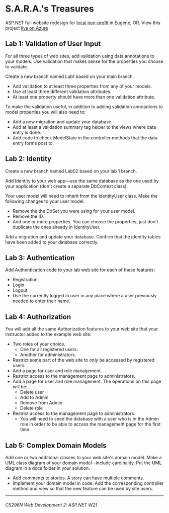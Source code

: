 # S.A.R.A.'s Treasures
ASP.NET full website redesign for [local non-profit](https://sarastreasures.org) in Eugene, OR.
View this project [live on Azure](https://sarastreasures.azurewebsites.net)


## Lab 1: Validation of User Input
For all three types of web sites, add validation using data annotations to your models. Use validation that makes sense for the properties you choose to validate.

Create a new branch named Lab1 based on your main branch.
- Add validation to at least three properties from any of your models.
- Use at least three different validation attributes.
- At least one property should have more than one validation attribute.

To make the validation useful, in addition to adding validation annotations to model properties you will also need to:
- Add a new migration and update your database.
- Add at least a validation summary tag helper to the views where data entry is done.
- Add code to check ModelState in the controller methods that the data entry forms post to.

## Lab 2: Identity
Create a new branch named Lab02 based on your lab 1 branch.

Add Identity to your web app—use the same database as the one used by your application (don't create a separate DbContext class).

Your user model will need to inherit from the IdentityUser class. Make the following changes to your user model.
  - Remove the the DbSet you were using for your user model.
  - Remove the ID.
  - Add one or more properties. You can choose the properties, just don't duplicate the ones already in IdentityUser. 

Add a migration and update your database. Confirm that the identity tables have been added to your database correctly.

## Lab 3: Authentication
Add Authentication code to your lab web site for each of these features:
  - Registration
  - Login
  - Logout
  - Use the currently logged in user in any place where a user previously needed to enter their name.

## Lab 4: Authorization
You will add all the same Authorization features to your web site that your instructor added to the example web site:
  - Two roles of your choice.
    - One for all registered users.
    - Another for administrators.
  - Restrict some part of the web site to only be accessed by registered users.
  - Add a page for user and role management.
  - Restrict access to the management page to administrators.
  - Add a page for user and role management. The operations on this page will be:
    - Delete user
    - Add to Admin
    - Remove from Admin
    - Delete role
  - Restrict access to the management page to administrators.
    - You will need to seed the database with a user who is in the Admin role in order to be able to access the management page for the first time.

## Lab 5: Complex Domain Models
Add one or two additional classes to your web site's domain model. Make a UML class diagram of your domain model--include cardinality. Put the UML diagram in a docs folder in your solution.
  - Add comments to stories. A story can have multiple comments.
  - Implement your domain model in code. Add the corresponding controller method and view so that the new feature can be used by site users.
---
###### CS296N Web Development 2: ASP.NET W21

